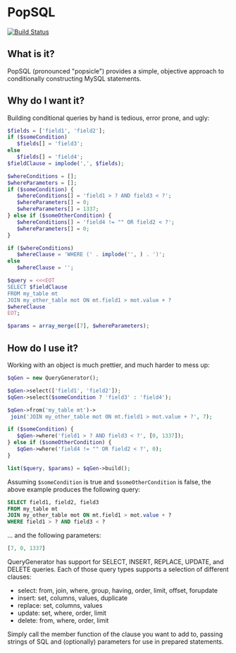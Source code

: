 # PopSQL

[![Build Status](https://secure.travis-ci.org/iFixit/PopSQL.png?branch=master)](http://travis-ci.org/iFixit/PopSQL)

## What is it?

PopSQL (pronounced "popsicle") provides a simple, objective approach to
conditionally constructing MySQL statements.

## Why do I want it?

Building conditional queries by hand is tedious, error prone, and ugly:

```php
$fields = ['field1', 'field2'];
if ($someCondition)
   $fields[] = 'field3';
else
   $fields[] = 'field4';
$fieldClause = implode(',', $fields);

$whereConditions = [];
$whereParameters = [];
if ($someCondition) {
   $whereConditions[] = 'field1 > ? AND field3 < ?';
   $whereParameters[] = 0;
   $whereParameters[] = 1337;
} else if ($someOtherCondition) {
   $whereConditions[] = 'field4 != "" OR field2 < ?';
   $whereParameters[] = 0;
}

if ($whereConditions)
   $whereClause = 'WHERE (' . implode('', ) . ')';
else
   $whereClause = '';

$query = <<<EOT
SELECT $fieldClause
FROM my_table mt
JOIN my_other_table mot ON mt.field1 > mot.value + ?
$whereClause
EOT;

$params = array_merge([7], $whereParameters);
```

## How do I use it?

Working with an object is much prettier, and much harder to mess up:

```php
$qGen = new QueryGenerator();

$qGen->select(['field1', 'field2']);
$qGen->select($someCondition ? 'field3' : 'field4');

$qGen->from('my_table mt')->
 join('JOIN my_other_table mot ON mt.field1 > mot.value + ?', 7);

if ($someCondition) {
   $qGen->where('field1 > ? AND field3 < ?', [0, 1337]);
} else if ($someOtherCondition) {
   $qGen->where('field4 != "" OR field2 < ?', 0);
}

list($query, $params) = $qGen->build();

```

Assuming `$someCondition` is true and `$someOtherCondition` is false, the
above example produces the following query:

```sql
SELECT field1, field2, field3
FROM my_table mt
JOIN my_other_table mot ON mt.field1 > mot.value + ?
WHERE field1 > ? AND field3 < ?
```

... and the following parameters:

```php
[7, 0, 1337]
```

QueryGenerator has support for SELECT, INSERT, REPLACE, UPDATE, and DELETE
queries. Each of those query types supports a selection of different clauses:
 * select: from, join, where, group, having, order, limit, offset, forupdate
 * insert: set, columns, values, duplicate
 * replace: set, columns, values
 * update: set, where, order, limit
 * delete: from, where, order, limit

Simply call the member function of the clause you want to add to, passing
strings of SQL and (optionally) parameters for use in prepared statements.
